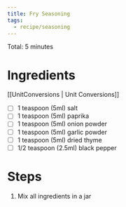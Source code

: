 ```yaml
---
title: Fry Seasoning
tags:
  - recipe/seasoning
---
```


Total: 5 minutes

# Ingredients
[[UnitConversions | Unit Conversions]]

- [ ] 1 teaspoon (5ml) salt
- [ ] 1 teaspoon (5ml) paprika
- [ ] 1 teaspoon (5ml) onion powder
- [ ] 1 teaspoon (5ml) garlic powder
- [ ] 1 teaspoon (5ml) dried thyme
- [ ] 1/2 teaspoon (2.5ml) black pepper

# Steps

1. Mix all ingredients in a jar
